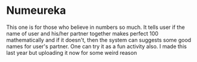 # Numeureka
This one is for those who believe in numbers so much. It tells user if the name of user and his/her partner together makes perfect 100 mathematically and if it doesn't, then the system can suggests some good names for user's partner.
One can try it as a fun activity also.
I made this last year but uploading it now for some weird  reason
